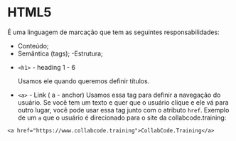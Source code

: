 # HTML5

É uma linguagem de marcação que tem as seguintes responsabilidades:

- Conteúdo;
- Semântica (tags);
  -Estrutura;

* `<h1>` - heading 1 - 6

  Usamos ele quando queremos definir títulos.

- `<a>` - Link ( a - anchor)
  Usamos essa tag para definir a navegação do usuário. Se você tem um texto e quer que o usuário clique e ele vá para outro lugar, você pode usar essa tag junto com o atributo `href`. Exemplo de um `a` que o usuário é direcionado para o site da collabcode.training:

```
<a href="https://www.collabcode.training">CollabCode.Training</a>
```
